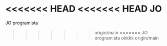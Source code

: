 <<<<<<< HEAD
<<<<<<< HEAD
JO
=======
JO
programista
>>>>>>> origin/main
=======
JO
programista
okkkk
>>>>>>> origin/main
